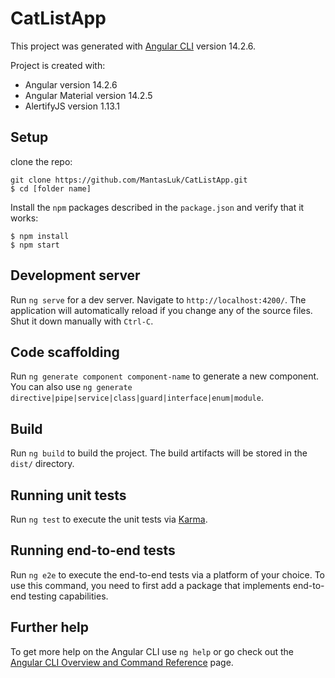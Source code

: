 
# CatListApp

This project was generated with [Angular CLI](https://github.com/angular/angular-cli) version 14.2.6.

Project is created with:
* Angular version 14.2.6
* Angular Material version 14.2.5
* AlertifyJS version 1.13.1

## Setup

clone the repo: 
```
git clone https://github.com/MantasLuk/CatListApp.git
$ cd [folder name]
```
Install the `npm` packages described in the `package.json` and verify that it works:
```
$ npm install
$ npm start
```
## Development server

Run `ng serve` for a dev server. Navigate to `http://localhost:4200/`. The application will automatically reload if you change any of the source files.
Shut it down manually with `Ctrl-C`.

## Code scaffolding

Run `ng generate component component-name` to generate a new component. You can also use `ng generate directive|pipe|service|class|guard|interface|enum|module`.

## Build

Run `ng build` to build the project. The build artifacts will be stored in the `dist/` directory.

## Running unit tests

Run `ng test` to execute the unit tests via [Karma](https://karma-runner.github.io).

## Running end-to-end tests

Run `ng e2e` to execute the end-to-end tests via a platform of your choice. To use this command, you need to first add a package that implements end-to-end testing capabilities.

## Further help

To get more help on the Angular CLI use `ng help` or go check out the [Angular CLI Overview and Command Reference](https://angular.io/cli) page.
